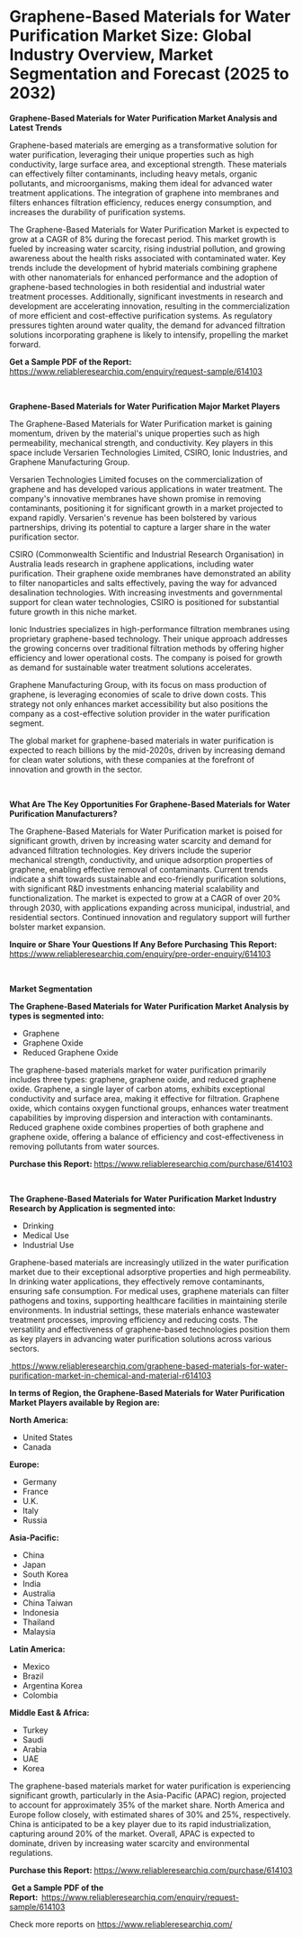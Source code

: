 <p><h1>Graphene-Based Materials for Water Purification Market Size: Global Industry Overview, Market Segmentation and Forecast (2025 to 2032)</h1></p><p><strong>Graphene-Based Materials for Water Purification Market Analysis and Latest Trends</strong></p>
<p><p>Graphene-based materials are emerging as a transformative solution for water purification, leveraging their unique properties such as high conductivity, large surface area, and exceptional strength. These materials can effectively filter contaminants, including heavy metals, organic pollutants, and microorganisms, making them ideal for advanced water treatment applications. The integration of graphene into membranes and filters enhances filtration efficiency, reduces energy consumption, and increases the durability of purification systems.</p><p>The Graphene-Based Materials for Water Purification Market is expected to grow at a CAGR of 8% during the forecast period. This market growth is fueled by increasing water scarcity, rising industrial pollution, and growing awareness about the health risks associated with contaminated water. Key trends include the development of hybrid materials combining graphene with other nanomaterials for enhanced performance and the adoption of graphene-based technologies in both residential and industrial water treatment processes. Additionally, significant investments in research and development are accelerating innovation, resulting in the commercialization of more efficient and cost-effective purification systems. As regulatory pressures tighten around water quality, the demand for advanced filtration solutions incorporating graphene is likely to intensify, propelling the market forward.</p></p>
<p><strong>Get a Sample PDF of the Report:&nbsp;</strong> <a href="https://www.reliableresearchiq.com/enquiry/request-sample/614103?utm_campaign=2926&utm_medium=2&utm_source=Github&utm_content=ia&utm_term=24032025&utm_id=graphene-based-materials-for-water-purification">https://www.reliableresearchiq.com/enquiry/request-sample/614103</a></p>
<p>&nbsp;</p>
<p><strong>Graphene-Based Materials for Water Purification Major Market Players</strong></p>
<p><p>The Graphene-Based Materials for Water Purification market is gaining momentum, driven by the material's unique properties such as high permeability, mechanical strength, and conductivity. Key players in this space include Versarien Technologies Limited, CSIRO, Ionic Industries, and Graphene Manufacturing Group.</p><p>Versarien Technologies Limited focuses on the commercialization of graphene and has developed various applications in water treatment. The company's innovative membranes have shown promise in removing contaminants, positioning it for significant growth in a market projected to expand rapidly. Versarien's revenue has been bolstered by various partnerships, driving its potential to capture a larger share in the water purification sector.</p><p>CSIRO (Commonwealth Scientific and Industrial Research Organisation) in Australia leads research in graphene applications, including water purification. Their graphene oxide membranes have demonstrated an ability to filter nanoparticles and salts effectively, paving the way for advanced desalination technologies. With increasing investments and governmental support for clean water technologies, CSIRO is positioned for substantial future growth in this niche market.</p><p>Ionic Industries specializes in high-performance filtration membranes using proprietary graphene-based technology. Their unique approach addresses the growing concerns over traditional filtration methods by offering higher efficiency and lower operational costs. The company is poised for growth as demand for sustainable water treatment solutions accelerates.</p><p>Graphene Manufacturing Group, with its focus on mass production of graphene, is leveraging economies of scale to drive down costs. This strategy not only enhances market accessibility but also positions the company as a cost-effective solution provider in the water purification segment. </p><p>The global market for graphene-based materials in water purification is expected to reach billions by the mid-2020s, driven by increasing demand for clean water solutions, with these companies at the forefront of innovation and growth in the sector.</p></p>
<p>&nbsp;</p>
<p><strong>What Are The Key Opportunities For Graphene-Based Materials for Water Purification Manufacturers?</strong></p>
<p><p>The Graphene-Based Materials for Water Purification market is poised for significant growth, driven by increasing water scarcity and demand for advanced filtration technologies. Key drivers include the superior mechanical strength, conductivity, and unique adsorption properties of graphene, enabling effective removal of contaminants. Current trends indicate a shift towards sustainable and eco-friendly purification solutions, with significant R&D investments enhancing material scalability and functionalization. The market is expected to grow at a CAGR of over 20% through 2030, with applications expanding across municipal, industrial, and residential sectors. Continued innovation and regulatory support will further bolster market expansion.</p></p>
<p><strong>Inquire or Share Your Questions If Any Before Purchasing This Report:</strong> <a href="https://www.reliableresearchiq.com/enquiry/pre-order-enquiry/614103?utm_campaign=2926&utm_medium=2&utm_source=Github&utm_content=ia&utm_term=24032025&utm_id=graphene-based-materials-for-water-purification">https://www.reliableresearchiq.com/enquiry/pre-order-enquiry/614103</a></p>
<p>&nbsp;</p>
<p><strong>Market Segmentation</strong></p>
<p><strong>The Graphene-Based Materials for Water Purification Market Analysis by types is segmented into:</strong></p>
<p><ul><li>Graphene</li><li>Graphene Oxide</li><li>Reduced Graphene Oxide</li></ul></p>
<p><p>The graphene-based materials market for water purification primarily includes three types: graphene, graphene oxide, and reduced graphene oxide. Graphene, a single layer of carbon atoms, exhibits exceptional conductivity and surface area, making it effective for filtration. Graphene oxide, which contains oxygen functional groups, enhances water treatment capabilities by improving dispersion and interaction with contaminants. Reduced graphene oxide combines properties of both graphene and graphene oxide, offering a balance of efficiency and cost-effectiveness in removing pollutants from water sources.</p></p>
<p><strong>Purchase this Report:&nbsp;</strong><a href="https://www.reliableresearchiq.com/purchase/614103?utm_campaign=2926&utm_medium=2&utm_source=Github&utm_content=ia&utm_term=24032025&utm_id=graphene-based-materials-for-water-purification">https://www.reliableresearchiq.com/purchase/614103</a></p>
<p>&nbsp;</p>
<p><strong>The Graphene-Based Materials for Water Purification Market Industry Research by Application is segmented into:</strong></p>
<p><ul><li>Drinking</li><li>Medical Use</li><li>Industrial Use</li></ul></p>
<p><p>Graphene-based materials are increasingly utilized in the water purification market due to their exceptional adsorptive properties and high permeability. In drinking water applications, they effectively remove contaminants, ensuring safe consumption. For medical uses, graphene materials can filter pathogens and toxins, supporting healthcare facilities in maintaining sterile environments. In industrial settings, these materials enhance wastewater treatment processes, improving efficiency and reducing costs. The versatility and effectiveness of graphene-based technologies position them as key players in advancing water purification solutions across various sectors.</p></p>
<p><a href="https://www.reliableresearchiq.com/graphene-based-materials-for-water-purification-market-in-chemical-and-material-r614103?utm_campaign=2926&utm_medium=2&utm_source=Github&utm_content=ia&utm_term=24032025&utm_id=graphene-based-materials-for-water-purification">&nbsp;https://www.reliableresearchiq.com/graphene-based-materials-for-water-purification-market-in-chemical-and-material-r614103</a></p>
<p><strong>In terms of Region, the Graphene-Based Materials for Water Purification Market Players available by Region are:</strong></p>
<p>
    <p> <strong> North America: </strong>
        <ul>
            <li>United States</li>
            <li>Canada</li>
        </ul>
        </p> 
    <p> <strong> Europe: </strong>
        <ul>
            <li>Germany</li>
            <li>France</li>
            <li>U.K.</li>
            <li>Italy</li>
            <li>Russia</li>
        </ul>
        </p> 
    <p> <strong> Asia-Pacific: </strong>
        <ul>
            <li>China</li>
            <li>Japan</li>
            <li>South Korea</li>
            <li>India</li>
            <li>Australia</li>
            <li>China Taiwan</li>
            <li>Indonesia</li>
            <li>Thailand</li>
            <li>Malaysia</li>
        </ul>
        </p> 
    <p> <strong> Latin America: </strong>
        <ul>
            <li>Mexico</li>
            <li>Brazil</li>
            <li>Argentina Korea</li>
            <li>Colombia</li>
        </ul>
        </p> 
    <p> <strong> Middle East & Africa: </strong>
        <ul>
            <li>Turkey</li>
            <li>Saudi</li>
            <li>Arabia</li>
            <li>UAE</li>
            <li>Korea</li>
        </ul>
    </p>
    </p>
<p><p>The graphene-based materials market for water purification is experiencing significant growth, particularly in the Asia-Pacific (APAC) region, projected to account for approximately 35% of the market share. North America and Europe follow closely, with estimated shares of 30% and 25%, respectively. China is anticipated to be a key player due to its rapid industrialization, capturing around 20% of the market. Overall, APAC is expected to dominate, driven by increasing water scarcity and environmental regulations.</p></p>
<p><strong>Purchase this Report: </strong><a href="https://www.reliableresearchiq.com/purchase/614103?utm_campaign=2926&utm_medium=2&utm_source=Github&utm_content=ia&utm_term=24032025&utm_id=graphene-based-materials-for-water-purification">https://www.reliableresearchiq.com/purchase/614103</a></p>
<p>&nbsp;<strong>Get a Sample PDF of the Report:&nbsp;&nbsp;</strong><a href="https://www.reliableresearchiq.com/enquiry/request-sample/614103?utm_campaign=2926&utm_medium=2&utm_source=Github&utm_content=ia&utm_term=24032025&utm_id=graphene-based-materials-for-water-purification">https://www.reliableresearchiq.com/enquiry/request-sample/614103</a></p>
<p><strong></strong></p>
<p>Check more reports on <a href="https://www.reliableresearchiq.com/?utm_campaign=2926&utm_medium=2&utm_source=Github&utm_content=ia&utm_term=24032025&utm_id=graphene-based-materials-for-water-purification">https://www.reliableresearchiq.com/</a></p>